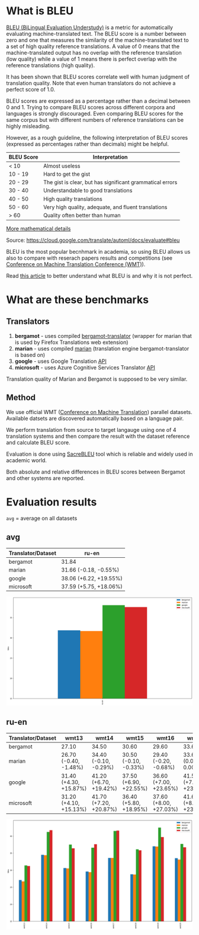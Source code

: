 # What is BLEU

[BLEU (BiLingual Evaluation Understudy)](https://en.wikipedia.org/wiki/BLEU) is a metric for automatically evaluating machine-translated text. The BLEU score is a number between zero and one that measures the similarity of the machine-translated text to a set of high quality reference translations. A value of 0 means that the machine-translated output has no overlap with the reference translation (low quality) while a value of 1 means there is perfect overlap with the reference translations (high quality).

It has been shown that BLEU scores correlate well with human judgment of translation quality. Note that even human translators do not achieve a perfect score of 1.0.

BLEU scores are expressed as a percentage rather than a decimal between 0 and 1.
Trying to compare BLEU scores across different corpora and languages is strongly discouraged. Even comparing BLEU scores for the same corpus but with different numbers of reference translations can be highly misleading.

However, as a rough guideline, the following interpretation of BLEU scores (expressed as percentages rather than decimals) might be helpful.

BLEU Score |	Interpretation
--- | ---
< 10 |	Almost useless
10 - 19 |	Hard to get the gist
20 - 29 |	The gist is clear, but has significant grammatical errors
30 - 40 |	Understandable to good translations
40 - 50 |	High quality translations
50 - 60 |	Very high quality, adequate, and fluent translations
\> 60 |	Quality often better than human

[More mathematical details](https://cloud.google.com/translate/automl/docs/evaluate#the_mathematical_details)

Source: https://cloud.google.com/translate/automl/docs/evaluate#bleu


BLEU is the most popular becnhmark in academia, so using BLEU allows us also to compare with reserach papers results and competitions (see [Conference on Machine Translation Conference (WMT)](http://statmt.org/wmt21/)).

Read [this article](https://www.rws.com/blog/understanding-mt-quality-bleu-scores/) to better understand what BLEU is and why it is not perfect.

# What are these benchmarks

## Translators

1. **bergamot** - uses compiled  [bergamot-translator](https://github.com/mozilla/bergamot-translator)  (wrapper for marian that is used by Firefox Translations web extension)
2. **marian** - uses compiled [marian](https://github.com/marian-nmt/marian-dev) (translation engine bergamot-translator is based on)
3. **google** - uses Google Translation [API](https://cloud.google.com/translate)
4. **microsoft** - uses Azure Cognitive Services Translator [API](https://azure.microsoft.com/en-us/services/cognitive-services/translator/)

Translation quality of Marian and Bergamot is supposed to be very similar.

## Method

We use official WMT ([Conference on Machine Translation](http://statmt.org/wmt21/)) parallel datasets. Available datsets are discovered automatically based on a language pair.

We perform translation from source to target langauge using one of 4 translation systems and then compare the result with the dataset reference and calculate BLEU score.

Evaluation is done using [SacreBLEU](https://github.com/mjpost/sacrebleu) tool which is reliable and widely used in academic world.

Both absolute and relative differences in BLEU scores between Bergamot and other systems are reported.

# Evaluation results

`avg` = average on all datasets



## avg

| Translator/Dataset | ru-en |
| --- | --- |
| bergamot | 31.84 |
| marian | 31.66 (-0.18, -0.55%) |
| google | 38.06 (+6.22, +19.55%) |
| microsoft | 37.59 (+5.75, +18.06%) |

![Results](img/avg.png)

## ru-en

| Translator/Dataset | wmt13 | wmt14 | wmt15 | wmt16 | wmt17 | wmt18 | wmt19 | wmt20 |
| --- | --- | --- | --- | --- | --- | --- | --- | --- |
| bergamot | 27.10 | 34.50 | 30.60 | 29.60 | 33.60 | 28.80 | 37.00 | 33.50 |
| marian | 26.70 (-0.40, -1.48%) | 34.40 (-0.10, -0.29%) | 30.50 (-0.10, -0.33%) | 29.40 (-0.20, -0.68%) | 33.60 (0.00, 0.00%) | 28.70 (-0.10, -0.35%) | 36.90 (-0.10, -0.27%) | 33.10 (-0.40, -1.19%) |
| google | 31.40 (+4.30, +15.87%) | 41.20 (+6.70, +19.42%) | 37.50 (+6.90, +22.55%) | 36.60 (+7.00, +23.65%) | 41.50 (+7.90, +23.51%) | 36.10 (+7.30, +25.35%) | 42.50 (+5.50, +14.86%) | 37.70 (+4.20, +12.54%) |
| microsoft | 31.20 (+4.10, +15.13%) | 41.70 (+7.20, +20.87%) | 36.40 (+5.80, +18.95%) | 37.60 (+8.00, +27.03%) | 41.60 (+8.00, +23.81%) | 35.80 (+7.00, +24.31%) | 39.70 (+2.70, +7.30%) | 36.70 (+3.20, +9.55%) |

![Results](img/ru-en.png)